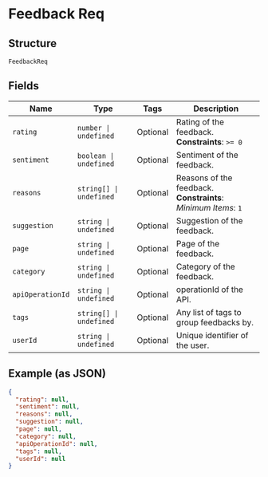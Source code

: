 
# Feedback Req

## Structure

`FeedbackReq`

## Fields

| Name | Type | Tags | Description |
|  --- | --- | --- | --- |
| `rating` | `number \| undefined` | Optional | Rating of the feedback.<br>**Constraints**: `>= 0` |
| `sentiment` | `boolean \| undefined` | Optional | Sentiment of the feedback. |
| `reasons` | `string[] \| undefined` | Optional | Reasons of the feedback.<br>**Constraints**: *Minimum Items*: `1` |
| `suggestion` | `string \| undefined` | Optional | Suggestion of the feedback. |
| `page` | `string \| undefined` | Optional | Page of the feedback. |
| `category` | `string \| undefined` | Optional | Category of the feedback. |
| `apiOperationId` | `string \| undefined` | Optional | operationId of the API. |
| `tags` | `string[] \| undefined` | Optional | Any list of tags to group feedbacks by. |
| `userId` | `string \| undefined` | Optional | Unique identifier of the user. |

## Example (as JSON)

```json
{
  "rating": null,
  "sentiment": null,
  "reasons": null,
  "suggestion": null,
  "page": null,
  "category": null,
  "apiOperationId": null,
  "tags": null,
  "userId": null
}
```

